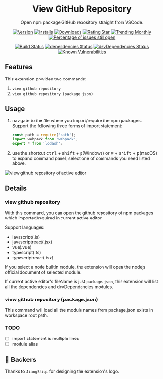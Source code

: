<div align="center">

# View GitHub Repository

Open npm package GitHub repository straight from VSCode.

[![Version](https://vsmarketplacebadge.apphb.com/version-short/yutengjing.view-github-repository.svg)](https://marketplace.visualstudio.com/items?itemName=yutengjing.view-github-repository) [![Installs](https://vsmarketplacebadge.apphb.com/installs-short/yutengjing.view-github-repository.svg)](https://marketplace.visualstudio.com/items?itemName=yutengjing.view-github-repository) [![Downloads](https://vsmarketplacebadge.apphb.com/downloads-short/yutengjing.view-github-repository.svg)](https://marketplace.visualstudio.com/items?itemName=yutengjing.view-github-repository) [![Rating Star](https://vsmarketplacebadge.apphb.com/rating-star/yutengjing.view-github-repository.svg)](https://marketplace.visualstudio.com/items?itemName=yutengjing.view-github-repository) [![Trending Monthly](https://vsmarketplacebadge.apphb.com/trending-monthly/yutengjing.view-github-repository.svg)](https://marketplace.visualstudio.com/items?itemName=yutengjing.view-github-repository) [![Percentage of issues still open](https://isitmaintained.com/badge/open/tjx666/view-github-repository.svg)](http://isitmaintained.com/project/tjx666/view-github-repository')

[![Build Status](https://travis-ci.org/tjx666/view-github-repository.svg?branch=master)](https://travis-ci.org/tjx666/view-github-repository) [![dependencies Status](https://david-dm.org/tjx666/view-github-repository/status.svg)](https://david-dm.org/tjx666/view-github-repository) [![devDependencies Status](https://david-dm.org/tjx666/view-github-repository/dev-status.svg)](https://david-dm.org/tjx666/view-github-repository?type=dev) [![Known Vulnerabilities](https://snyk.io/test/github/tjx666/view-github-repository/badge.svg?targetFile=package.json)](https://snyk.io/test/github/tjx666/view-github-repository?targetFile=package.json)

</div>

## Features

This extension provides two commands:

1. `view github repository`
2. `view github repository (package.json)`

## Usage

1. navigate to the file where you import/require the npm packages. Support the following three forms of import statement:

   ```javascript
   const path = require('path');
   import webpack from 'webpack';
   export * from 'lodash';
   ```

2. use the shortcut <kbd>ctrl</kbd> + <kbd>shift</kbd> + <kbd>p</kbd>(Windows) or <kbd>⌘</kbd> + <kbd>shift</kbd> + <kbd>p</kbd>(macOS) to expand command panel, select one of commands you need listed above.

![view github repository of active editor](https://github.com/tjx666/view-github-repository/blob/master/images/usage.gif?raw=true)

## Details

### view github repository

With this command, you can open the github repository of npm packages which imported/required in current active editor.

Support languages:

- javascript(.js)
- javascriptreact(.jsx)
- vue(.vue)
- typescript(.ts)
- typescriptreact(.tsx)

If you select a node builtIn module, the extension will open the nodejs official document of selected module.

If current active editor's fileName is just `package.json`, this extension will list all the dependencies and devDependencies modules.

### view github repository (package.json)

This command will load all the module names from package.json exists in workspace root path.

### TODO

- [ ] import statement is multiple lines
- [ ] module alias

## 🧡 Backers

Thanks to `JiangShiqi` for designing the extension's logo.
